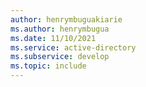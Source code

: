 ```yaml
---
author: henrymbuguakiarie
ms.author: henrymbugua
ms.date: 11/10/2021
ms.service: active-directory
ms.subservice: develop
ms.topic: include
---
```

